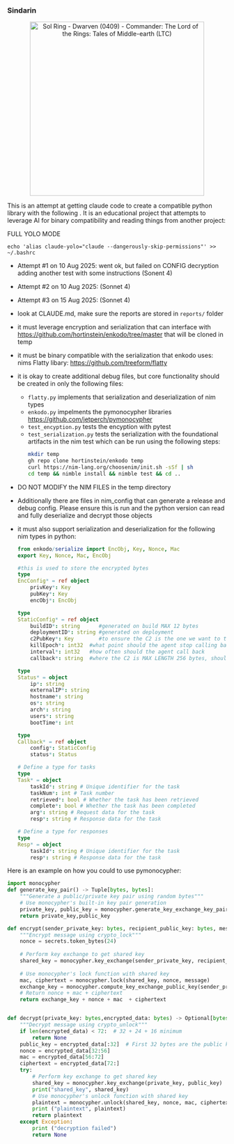 ### Sindarin

<div align="center">
  <img src="https://tcgplayer-cdn.tcgplayer.com/product/488291_in_1000x1000.jpg" width="400" alt="Sol Ring - Dwarven (0409) - Commander: The Lord of the Rings: Tales of Middle-earth (LTC)">
</div>

This is an attempt at getting claude code to create a compatible python library with the following .  It is an educational project that attempts to leverage AI for binary compatibility and reading things from another project: 

FULL YOLO MODE
```
echo 'alias claude-yolo="claude --dangerously-skip-permissions"' >> ~/.bashrc
```

- Attempt #1 on 10 Aug 2025: went ok, but failed on CONFIG decryption adding another test with some instructions (Sonent 4)
- Attempt #2 on 10 Aug 2025: (Sonnet 4)
- Attempt #3 on 15 Aug 2025: (Sonnet 4)

- look at CLAUDE.md, make sure the reports are stored in ```reports/``` folder 
- it must leverage encryption and serialization that can interface with https://github.com/hortinstein/enkodo/tree/master that will be cloned in temp
- it must be binary compatible with the serialization that enkodo uses: nims Flatty libary: https://github.com/treeform/flatty
- it is okay to create additional debug files, but core functionality should be created in only the following files:
  - ```flatty.py``` implements that serialization and deserialization of nim types
  - ```enkodo.py``` impelments the pymonocypher libraries https://github.com/jetperch/pymonocypher 
  - ```test_encyption.py``` tests the encyption with pytest
  - ```test_serialization.py``` tests the serialization with the foundational artifacts in the nim test which can be run using the following steps: 
    ``` sh
    mkdir temp
    gh repo clone hortinstein/enkodo temp
    curl https://nim-lang.org/choosenim/init.sh -sSf | sh
    cd temp && nimble install && nimble test && cd ..
    ```
- DO NOT MODIFY the NIM FILES in the temp directory
- Additionally there are files in nim_config that can generate a release and debug config.  Please ensure this is run and the python version can read and fully deserialize and decrypt those objects
- it must also support serialization and deserialization for the following nim types in python:

    ``` nim
    from enkodo/serialize import EncObj, Key, Nonce, Mac
    export Key, Nonce, Mac, EncObj

    #this is used to store the encrypted bytes
    type
    EncConfig* = ref object
        privKey*: Key
        pubKey*: Key
        encObj*: EncObj

    type
    StaticConfig* = ref object
        buildID*: string      #generated on build MAX 12 bytes
        deploymentID*: string #generated on deployment
        c2PubKey*: Key        #to ensure the C2 is the one we want to talk to 
        killEpoch*: int32  #what point should the agent stop calling back and delete
        interval*: int32   #how often should the agent call back
        callback*: string  #where the C2 is MAX LENGTH 256 bytes, should be padded to this everytime to keep size consistent

    type 
    Status* = object
        ip*: string
        externalIP*: string
        hostname*: string
        os*: string
        arch*: string
        users*: string
        bootTime*: int

    type
    Callback* = ref object
        config*: StaticConfig
        status*: Status

    # Define a type for tasks
    type 
    Task* = object
        taskId*: string # Unique identifier for the task
        taskNum*: int # Task number
        retrieved*: bool # Whether the task has been retrieved
        complete*: bool # Whether the task has been completed
        arg*: string # Request data for the task
        resp*: string # Response data for the task

    # Define a type for responses
    type
    Resp* = object
        taskId*: string # Unique identifier for the task
        resp*: string # Response data for the task
    ``` 


Here is an example on how you could to use pymonocypher:

``` python
import monocypher
def generate_key_pair() -> Tuple[bytes, bytes]:
    """Generate a public/private key pair using random bytes"""
    # Use monocypher's built-in key pair generation
    private_key, public_key = monocypher.generate_key_exchange_key_pair()
    return private_key,public_key

def encrypt(sender_private_key: bytes, recipient_public_key: bytes, message: bytes, ) -> bytes:
    """Encrypt message using crypto_lock"""
    nonce = secrets.token_bytes(24)
    
    # Perform key exchange to get shared key
    shared_key = monocypher.key_exchange(sender_private_key, recipient_public_key)
    
    # Use monocypher's lock function with shared key
    mac, ciphertext = monocypher.lock(shared_key, nonce, message)
    exchange_key = monocypher.compute_key_exchange_public_key(sender_private_key)
    # Return nonce + mac + ciphertext
    return exchange_key + nonce + mac  + ciphertext


def decrypt(private_key: bytes,encrypted_data: bytes) -> Optional[bytes]:
    """Decrypt message using crypto_unlock"""
    if len(encrypted_data) < 72:  # 32 + 24 + 16 minimum
        return None
    public_key = encrypted_data[:32]  # First 32 bytes are the public key
    nonce = encrypted_data[32:56]
    mac = encrypted_data[56:72]
    ciphertext = encrypted_data[72:]
    try:
        # Perform key exchange to get shared key
        shared_key = monocypher.key_exchange(private_key, public_key)
        print("shared_key", shared_key)
        # Use monocypher's unlock function with shared key
        plaintext = monocypher.unlock(shared_key, nonce, mac, ciphertext)
        print ("plaintext", plaintext)
        return plaintext
    except Exception:
        print ("decryption failed")
        return None
```

